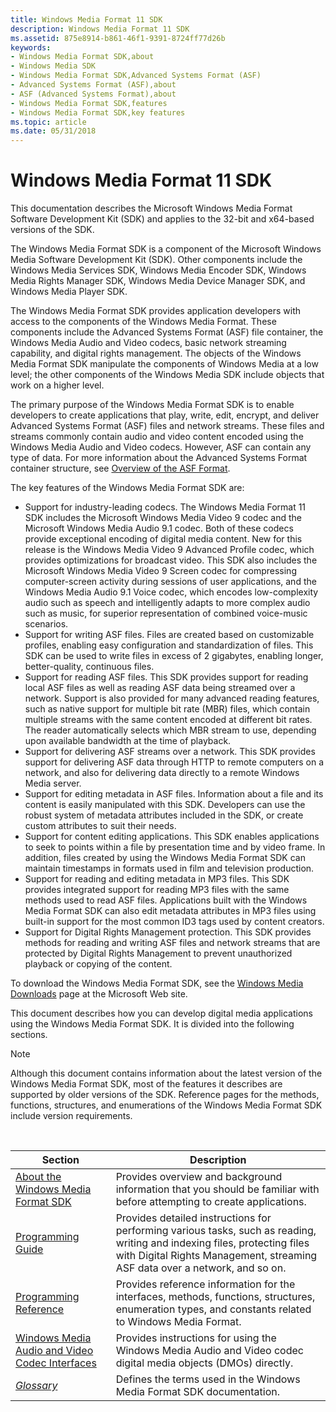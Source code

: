 ```yaml
---
title: Windows Media Format 11 SDK
description: Windows Media Format 11 SDK
ms.assetid: 875e8914-b861-46f1-9391-8724ff77d26b
keywords:
- Windows Media Format SDK,about
- Windows Media SDK
- Windows Media Format SDK,Advanced Systems Format (ASF)
- Advanced Systems Format (ASF),about
- ASF (Advanced Systems Format),about
- Windows Media Format SDK,features
- Windows Media Format SDK,key features
ms.topic: article
ms.date: 05/31/2018
---
```


# Windows Media Format 11 SDK

This documentation describes the Microsoft Windows Media Format Software Development Kit (SDK) and applies to the 32-bit and x64-based versions of the SDK.

The Windows Media Format SDK is a component of the Microsoft Windows Media Software Development Kit (SDK). Other components include the Windows Media Services SDK, Windows Media Encoder SDK, Windows Media Rights Manager SDK, Windows Media Device Manager SDK, and Windows Media Player SDK.

The Windows Media Format SDK provides application developers with access to the components of the Windows Media Format. These components include the Advanced Systems Format (ASF) file container, the Windows Media Audio and Video codecs, basic network streaming capability, and digital rights management. The objects of the Windows Media Format SDK manipulate the components of Windows Media at a low level; the other components of the Windows Media SDK include objects that work on a higher level.

The primary purpose of the Windows Media Format SDK is to enable developers to create applications that play, write, edit, encrypt, and deliver Advanced Systems Format (ASF) files and network streams. These files and streams commonly contain audio and video content encoded using the Windows Media Audio and Video codecs. However, ASF can contain any type of data. For more information about the Advanced Systems Format container structure, see [Overview of the ASF Format](overview-of-the-asf-format.md).

The key features of the Windows Media Format SDK are:

-   Support for industry-leading codecs. The Windows Media Format 11 SDK includes the Microsoft Windows Media Video 9 codec and the Microsoft Windows Media Audio 9.1 codec. Both of these codecs provide exceptional encoding of digital media content. New for this release is the Windows Media Video 9 Advanced Profile codec, which provides optimizations for broadcast video. This SDK also includes the Microsoft Windows Media Video 9 Screen codec for compressing computer-screen activity during sessions of user applications, and the Windows Media Audio 9.1 Voice codec, which encodes low-complexity audio such as speech and intelligently adapts to more complex audio such as music, for superior representation of combined voice-music scenarios.
-   Support for writing ASF files. Files are created based on customizable profiles, enabling easy configuration and standardization of files. This SDK can be used to write files in excess of 2 gigabytes, enabling longer, better-quality, continuous files.
-   Support for reading ASF files. This SDK provides support for reading local ASF files as well as reading ASF data being streamed over a network. Support is also provided for many advanced reading features, such as native support for multiple bit rate (MBR) files, which contain multiple streams with the same content encoded at different bit rates. The reader automatically selects which MBR stream to use, depending upon available bandwidth at the time of playback.
-   Support for delivering ASF streams over a network. This SDK provides support for delivering ASF data through HTTP to remote computers on a network, and also for delivering data directly to a remote Windows Media server.
-   Support for editing metadata in ASF files. Information about a file and its content is easily manipulated with this SDK. Developers can use the robust system of metadata attributes included in the SDK, or create custom attributes to suit their needs.
-   Support for content editing applications. This SDK enables applications to seek to points within a file by presentation time and by video frame. In addition, files created by using the Windows Media Format SDK can maintain timestamps in formats used in film and television production.
-   Support for reading and editing metadata in MP3 files. This SDK provides integrated support for reading MP3 files with the same methods used to read ASF files. Applications built with the Windows Media Format SDK can also edit metadata attributes in MP3 files using built-in support for the most common ID3 tags used by content creators.
-   Support for Digital Rights Management protection. This SDK provides methods for reading and writing ASF files and network streams that are protected by Digital Rights Management to prevent unauthorized playback or copying of the content.

To download the Windows Media Format SDK, see the [Windows Media Downloads](https://msdn.microsoft.com/en-US/windows/desktop/aa904949) page at the Microsoft Web site.

This document describes how you can develop digital media applications using the Windows Media Format SDK. It is divided into the following sections.

> [!Note]  
> Although this document contains information about the latest version of the Windows Media Format SDK, most of the features it describes are supported by older versions of the SDK. Reference pages for the methods, functions, structures, and enumerations of the Windows Media Format SDK include version requirements.

 



| Section                                                                                                          | Description                                                                                                                                                                                              |
|------------------------------------------------------------------------------------------------------------------|----------------------------------------------------------------------------------------------------------------------------------------------------------------------------------------------------------|
| [About the Windows Media Format SDK](about-the-windows-media-format-sdk.md)                                     | Provides overview and background information that you should be familiar with before attempting to create applications.                                                                                  |
| [Programming Guide](programming-guide.md)                                                                       | Provides detailed instructions for performing various tasks, such as reading, writing and indexing files, protecting files with Digital Rights Management, streaming ASF data over a network, and so on. |
| [Programming Reference](programming-reference.md)                                                               | Provides reference information for the interfaces, methods, functions, structures, enumeration types, and constants related to Windows Media Format.                                                     |
| [Windows Media Audio and Video Codec Interfaces](windows-media-audio-and-video-codec-interfaces--deprecated.md) | Provides instructions for using the Windows Media Audio and Video codec digital media objects (DMOs) directly.                                                                                           |
| [*Glossary*](wmformat-glossary.md)                                                                              | Defines the terms used in the Windows Media Format SDK documentation.                                                                                                                                    |



 

 

 




